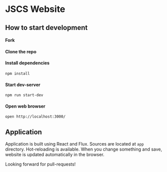 # JSCS Website

## How to start development

#### Fork

#### Clone the repo

#### Install dependencies

```
npm install
```

#### Start dev-server

```
npm run start-dev
```

#### Open web browser

```
open http://localhost:3000/
```

## Application

Application is built using React and Flux. Sources are located at `app` directory.
Hot-reloading is available. When you change something and save, website is updated
automatically in the browser.

Looking forward for pull-requests!
